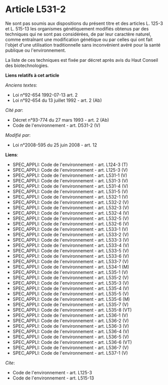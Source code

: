 # Article L531-2

Ne sont pas soumis aux dispositions du présent titre et des articles L. 125-3 et L. 515-13 les organismes génétiquement
modifiés obtenus par des techniques qui ne sont pas considérées, de par leur caractère naturel, comme entraînant une
modification génétique ou par celles qui ont fait l'objet d'une utilisation traditionnelle sans inconvénient avéré pour la
santé publique ou l'environnement. 

La liste de ces techniques est fixée par décret après avis du Haut Conseil des biotechnologies.

**Liens relatifs à cet article**

_Anciens textes_:

  - Loi n°92-654 1992-07-13 art. 2
  - Loi n°92-654 du 13 juillet 1992 - art. 2 (Ab)

_Cité par_:

  - Décret n°93-774 du 27 mars 1993 - art. 2 (Ab)
  - Code de l'environnement - art. D531-2 (V)

_Modifié par_:

  - Loi n°2008-595 du 25 juin 2008 - art. 12

**Liens**:

  - SPEC_APPLI: Code de l'environnement - art. L124-3 (T)
  - SPEC_APPLI: Code de l'environnement - art. L125-3 (V)
  - SPEC_APPLI: Code de l'environnement - art. L531-1 (V)
  - SPEC_APPLI: Code de l'environnement - art. L531-3 (V)
  - SPEC_APPLI: Code de l'environnement - art. L531-4 (V)
  - SPEC_APPLI: Code de l'environnement - art. L531-5 (V)
  - SPEC_APPLI: Code de l'environnement - art. L532-1 (V)
  - SPEC_APPLI: Code de l'environnement - art. L532-2 (V)
  - SPEC_APPLI: Code de l'environnement - art. L532-3 (V)
  - SPEC_APPLI: Code de l'environnement - art. L532-4 (V)
  - SPEC_APPLI: Code de l'environnement - art. L532-5 (V)
  - SPEC_APPLI: Code de l'environnement - art. L532-6 (V)
  - SPEC_APPLI: Code de l'environnement - art. L533-1 (V)
  - SPEC_APPLI: Code de l'environnement - art. L533-2 (V)
  - SPEC_APPLI: Code de l'environnement - art. L533-3 (V)
  - SPEC_APPLI: Code de l'environnement - art. L533-4 (V)
  - SPEC_APPLI: Code de l'environnement - art. L533-5 (V)
  - SPEC_APPLI: Code de l'environnement - art. L533-6 (V)
  - SPEC_APPLI: Code de l'environnement - art. L533-7 (V)
  - SPEC_APPLI: Code de l'environnement - art. L534-1 (M)
  - SPEC_APPLI: Code de l'environnement - art. L535-1 (V)
  - SPEC_APPLI: Code de l'environnement - art. L535-2 (V)
  - SPEC_APPLI: Code de l'environnement - art. L535-3 (V)
  - SPEC_APPLI: Code de l'environnement - art. L535-4 (V)
  - SPEC_APPLI: Code de l'environnement - art. L535-5 (V)
  - SPEC_APPLI: Code de l'environnement - art. L535-6 (M)
  - SPEC_APPLI: Code de l'environnement - art. L535-7 (V)
  - SPEC_APPLI: Code de l'environnement - art. L535-8 (VT)
  - SPEC_APPLI: Code de l'environnement - art. L536-1 (V)
  - SPEC_APPLI: Code de l'environnement - art. L536-2 (V)
  - SPEC_APPLI: Code de l'environnement - art. L536-3 (V)
  - SPEC_APPLI: Code de l'environnement - art. L536-4 (V)
  - SPEC_APPLI: Code de l'environnement - art. L536-5 (V)
  - SPEC_APPLI: Code de l'environnement - art. L536-6 (VT)
  - SPEC_APPLI: Code de l'environnement - art. L536-7 (V)
  - SPEC_APPLI: Code de l'environnement - art. L537-1 (V)

_Cite_:

  - Code de l'environnement - art. L125-3
  - Code de l'environnement - art. L515-13

